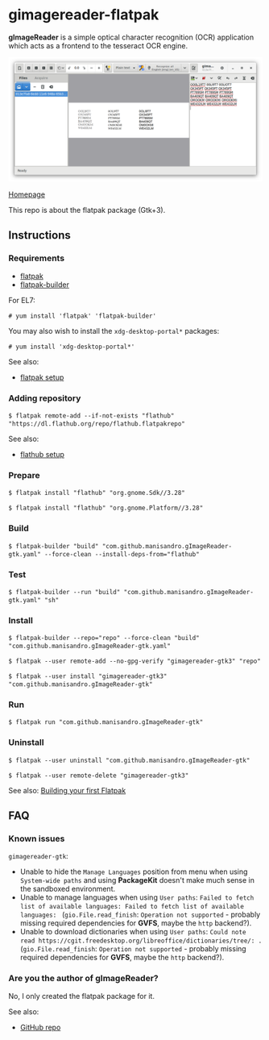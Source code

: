 # gimagereader-flatpak

**gImageReader** is a simple optical character recognition (OCR) application which acts as a frontend to the tesseract OCR engine.

![gimagereader-gtk3-flatpak screenshot](gimagereader-gtk3-flatpak.png)

[Homepage](https://github.com/manisandro/gImageReader)

This repo is about the flatpak package (Gtk+3).

## Instructions

### Requirements

* [flatpak](https://github.com/flatpak/flatpak)
* [flatpak-builder](https://github.com/flatpak/flatpak-builder)

For EL7:

```
# yum install 'flatpak' 'flatpak-builder'
```

You may also wish to install the `xdg-desktop-portal*` packages:

```
# yum install 'xdg-desktop-portal*'
```

See also:

* [flatpak setup](https://flatpak.org/setup)

### Adding repository

```
$ flatpak remote-add --if-not-exists "flathub" "https://dl.flathub.org/repo/flathub.flatpakrepo"
```

See also:

* [flathub setup](http://docs.flatpak.org/en/latest/using-flatpak.html#add-a-remote)

### Prepare

```
$ flatpak install "flathub" "org.gnome.Sdk//3.28"
```

```
$ flatpak install "flathub" "org.gnome.Platform//3.28"
```

### Build

```
$ flatpak-builder "build" "com.github.manisandro.gImageReader-gtk.yaml" --force-clean --install-deps-from="flathub"
```

### Test

```
$ flatpak-builder --run "build" "com.github.manisandro.gImageReader-gtk.yaml" "sh"
```

### Install

```
$ flatpak-builder --repo="repo" --force-clean "build" "com.github.manisandro.gImageReader-gtk.yaml"
```

```
$ flatpak --user remote-add --no-gpg-verify "gimagereader-gtk3" "repo"
```

```
$ flatpak --user install "gimagereader-gtk3" "com.github.manisandro.gImageReader-gtk"
```

### Run

```
$ flatpak run "com.github.manisandro.gImageReader-gtk"
```

### Uninstall

```
$ flatpak --user uninstall "com.github.manisandro.gImageReader-gtk"
```

```
$ flatpak --user remote-delete "gimagereader-gtk3"
```

See also: [Building your first Flatpak](http://docs.flatpak.org/en/latest/first-build.html)

## FAQ

### Known issues

`gimagereader-gtk`:
 * Unable to hide the `Manage Languages` position from menu when using `System-wide paths` and using **PackageKit** doesn't make much sense in the sandboxed environment.
 * Unable to manage languages when using `User paths`: `Failed to fetch list of available languages: Failed to fetch list of available languages: ` (`gio.File.read_finish`: `Operation not supported` - probably missing required dependencies for **GVFS**, maybe the `http` backend?).
 * Unable to download dictionaries when using `User paths`: `Could note read https://cgit.freedesktop.org/libreoffice/dictionaries/tree/: .` (`gio.File.read_finish`: `Operation not supported` - probably missing required dependencies for **GVFS**, maybe the `http` backend?).

### Are you the author of gImageReader?

No, I only created the flatpak package for it.

See also:

* [GitHub repo](https://github.com/manisandro/gImageReader)

